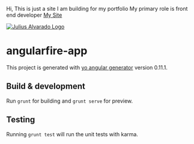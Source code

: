 Hi, This is just a site I am building for my portfolio
My primary role is front end developer 
[My Site](http://juliusalvarado.info/)

[![Julius Alvarado Logo](http://juliusalvarado.info/assets/images/p2.png)](http://juliusalvarado.info/)

# angularfire-app

This project is generated with [yo angular generator](https://github.com/yeoman/generator-angular)
version 0.11.1.

## Build & development

Run `grunt` for building and `grunt serve` for preview.

## Testing

Running `grunt test` will run the unit tests with karma.
